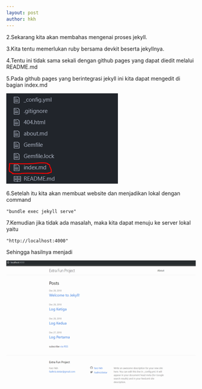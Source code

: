 ```yaml
---
layout: post
author: hkh
---
```



2.Sekarang kita akan membahas mengenai proses jekyll.

3.Kita tentu memerlukan ruby bersama devkit beserta jekyllnya.

4.Tentu ini tidak sama sekali dengan github pages yang dapat diedit melalui README.md

5.Pada github pages yang berintegrasi jekyll ini kita dapat mengedit di bagian index.md

![images](https://raw.githubusercontent.com/farz-hkh/extra182/master/assets/images/index.png)

6.Setelah itu kita akan membuat website dan menjadikan lokal dengan command

```PS
"bundle exec jekyll serve"
```

7.Kemudian jika tidak ada masalah, maka kita dapat menuju ke server lokal yaitu

```PS
"http://localhost:4000"
```

Sehingga hasilnya menjadi

![images](https://raw.githubusercontent.com/farz-hkh/extra182/master/assets/images/local.png)

